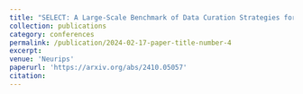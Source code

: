 ```yaml
---
title: "SELECT: A Large-Scale Benchmark of Data Curation Strategies for Image Classification"
collection: publications
category: conferences
permalink: /publication/2024-02-17-paper-title-number-4
excerpt: 
venue: 'Neurips'
paperurl: 'https://arxiv.org/abs/2410.05057'
citation: 
---
```


